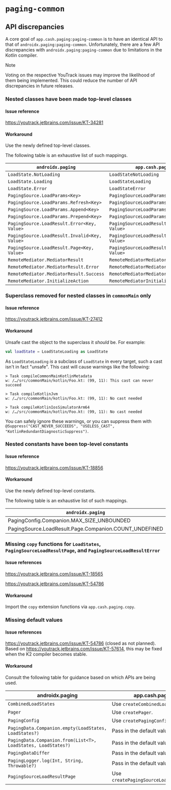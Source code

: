 # `paging-common`

## API discrepancies

A core goal of `app.cash.paging:paging-common` is to have an identical API to that of `androidx.paging:paging-common`.
Unfortunately, there are a few API discrepancies with `androidx.paging:paging-common` due to limitations in the Kotlin compiler.

> [!NOTE]
> Voting on the respective YouTrack issues may improve the likelihood of them being implemented.
> This could reduce the number of API discrepancies in future releases.

### Nested classes have been made top-level classes

#### Issue reference

https://youtrack.jetbrains.com/issue/KT-34281

#### Workaround

Use the newly defined top-level classes.

The following table is an exhaustive list of such mappings.

| `androidx.paging`                             | `app.cash.paging`                           |
|-----------------------------------------------|---------------------------------------------|
| `LoadState.NotLoading`                        | `LoadStateNotLoading`                       |
| `LoadState.Loading`                           | `LoadStateLoading`                          |
| `LoadState.Error`                             | `LoadStateError`                            |
| `PagingSource.LoadParams<Key>`                | `PagingSourceLoadParams<Key>`               |
| `PagingSource.LoadParams.Refresh<Key>`        | `PagingSourceLoadParamsRefresh<Key>`        |
| `PagingSource.LoadParams.Append<Key>`         | `PagingSourceLoadParamsAppend<Key>`         |
| `PagingSource.LoadParams.Prepend<Key>`        | `PagingSourceLoadParamsPrepend<Key>`        |
| `PagingSource.LoadResult.Error<Key, Value>`   | `PagingSourceLoadResultError<Key, Value>`   |
| `PagingSource.LoadResult.Invalid<Key, Value>` | `PagingSourceLoadResultInvalid<Key, Value>` |
| `PagingSource.LoadResult.Page<Key, Value>`    | `PagingSourceLoadResultPage<Key, Value>`    |
| `RemoteMediator.MediatorResult`               | `RemoteMediatorMediatorResult`              |
| `RemoteMediator.MediatorResult.Error`         | `RemoteMediatorMediatorResultError`         |
| `RemoteMediator.MediatorResult.Success`       | `RemoteMediatorMediatorResultSuccess`       |
| `RemoteMediator.InitializeAction`             | `RemoteMediatorInitializeAction`            |

### Superclass removed for nested classes in `commonMain` only

#### Issue reference

https://youtrack.jetbrains.com/issue/KT-27412

#### Workaround

Unsafe cast the object to the superclass it _should_ be.
For example:

```kotlin
val loadState = LoadStateLoading as LoadState
```

As `LoadStateLoading` _is_ a subclass of `LoadState` in every target,
such a cast isn't in fact "unsafe".
This cast will cause warnings like the following:

```
> Task compileCommonMainKotlinMetadata
w: /…/src/commonMain/kotlin/Foo.kt: (99, 11): This cast can never succeed

> Task compileKotlinJvm
w: /…/src/commonMain/kotlin/Foo.kt: (99, 11): No cast needed

> Task compileKotlinIosSimulatorArm64
w: /…/src/commonMain/kotlin/Foo.kt: (99, 11): No cast needed
```

You can safely ignore these warnings,
or you can suppress them with `@Suppress("CAST_NEVER_SUCCEEDS", "USELESS_CAST", "KotlinRedundantDiagnosticSuppress")`.

### Nested constants have been top-level constants

#### Issue reference

https://youtrack.jetbrains.com/issue/KT-18856

#### Workaround

Use the newly defined top-level constants.

The following table is an exhaustive list of such mappings.

| `androidx.paging`                                      | `app.cash.paging`  |
|--------------------------------------------------------|--------------------|
| PagingConfig.Companion.MAX_SIZE_UNBOUNDED              | MAX_SIZE_UNBOUNDED |
| PagingSource.LoadResult.Page.Companion.COUNT_UNDEFINED | COUNT_UNDEFINED    |

### Missing `copy` functions for `LoadStates`, `PagingSourceLoadResultPage`, and `PagingSourceLoadResultError`

#### Issue references

https://youtrack.jetbrains.com/issue/KT-18565

https://youtrack.jetbrains.com/issue/KT-54786

#### Workaround

Import the `copy` extension functions via `app.cash.paging.copy`.

### Missing default values

#### Issue references

https://youtrack.jetbrains.com/issue/KT-54786 (closed as not planned).
Based on https://youtrack.jetbrains.com/issue/KT-57614, this may be fixed when the K2 compiler becomes stable.

#### Workaround

Consult the following table for guidance based on which APIs are being used.

| androidx.paging                                               | app.cash.paging                         |
|---------------------------------------------------------------|-----------------------------------------|
| `CombinedLoadStates`                                          | Use `createCombinedLoadStates`.         |
| `Pager`                                                       | Use `createPager`.                      |
| `PagingConfig`                                                | Use `createPagingConfig`.               |
| `PagingData.Companion.empty(LoadStates, LoadStates?)`         | Pass in the default value yourself.     |
| `PagingData.Companion.from(List<T>, LoadStates, LoadStates?)` | Pass in the default value yourself.     |
| `PagingDataDiffer`                                            | Pass in the default value yourself.     |
| `PagingLogger.log(Int, String, Throwable?)`                   | Pass in the default value yourself.     |
| `PagingSourceLoadResultPage`                                  | Use `createPagingSourceLoadResultPage`. |
